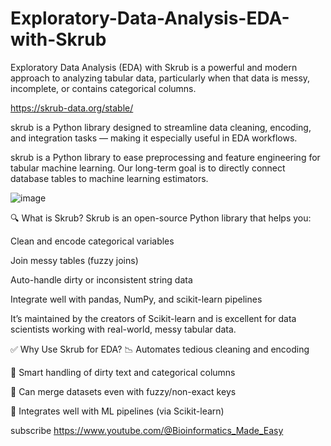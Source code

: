 # Exploratory-Data-Analysis-EDA-with-Skrub
Exploratory Data Analysis (EDA) with Skrub is a powerful and modern approach to analyzing tabular data, particularly when that data is messy, incomplete, or contains categorical columns.

https://skrub-data.org/stable/ 

skrub is a Python library designed to streamline data cleaning, encoding, and integration tasks — making it especially useful in EDA workflows.

skrub is a Python library to ease preprocessing and feature engineering for tabular machine learning.
Our long-term goal is to directly connect database tables to machine learning estimators.

![image](https://github.com/user-attachments/assets/9cd9df23-db2b-4640-9fbb-50ea4f5d6361)

🔍 What is Skrub?
Skrub is an open-source Python library that helps you:

Clean and encode categorical variables

Join messy tables (fuzzy joins)

Auto-handle dirty or inconsistent string data

Integrate well with pandas, NumPy, and scikit-learn pipelines

It’s maintained by the creators of Scikit-learn and is excellent for data scientists working with real-world, messy tabular data.



✅ Why Use Skrub for EDA?
📉 Automates tedious cleaning and encoding

🧠 Smart handling of dirty text and categorical columns

🔗 Can merge datasets even with fuzzy/non-exact keys

💼 Integrates well with ML pipelines (via Scikit-learn)

subscribe https://www.youtube.com/@Bioinformatics_Made_Easy
